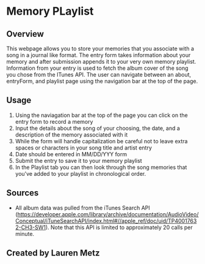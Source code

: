 # Memory PLaylist

## Overview
This webpage allows you to store your memories that you associate with a song in a journal like format. The entry form takes information about your memory and after submission appends it to your very own memory playlist. Information from your entry is used to fetch the album cover of the song you chose from the ITunes API. The user can navigate between an about, entryForm, and playlist page using the navigation bar at the top of the page.

## Usage 
1. Using the naviagation bar at the top of the page you can click on the entry form to record a memory
2. Input the details about the song of your choosing, the date, and a description of the memory associated with it
3. While the form will handle capitalization be careful not to leave extra spaces or characters in your song title and artist entry
4. Date should be entered in MM/DD/YYY form
5. Submit the entry to save it to your memory playlist
6. In the Playlist tab you can then look through the song memories that you've added to your playlist in chronological order.

## Sources

- All album data was pulled from the iTunes Search API (https://developer.apple.com/library/archive/documentation/AudioVideo/Conceptual/iTuneSearchAPI/index.html#//apple_ref/doc/uid/TP40017632-CH3-SW1). Note that this API is limited to approximately 20 calls per minute.

## Created by Lauren Metz